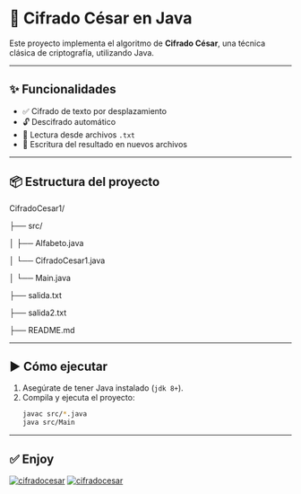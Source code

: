# 🔐 Cifrado César en Java

Este proyecto implementa el algoritmo de **Cifrado César**, una técnica clásica de criptografía, utilizando Java.

---

## ✨ Funcionalidades

- ✅ Cifrado de texto por desplazamiento
- 🔓 Descifrado automático
- 📄 Lectura desde archivos `.txt`
- 💾 Escritura del resultado en nuevos archivos

---

## 📦 Estructura del proyecto

CifradoCesar1/

├── src/

│ ├── Alfabeto.java

│ └── CifradoCesar1.java

│ └── Main.java

├── salida.txt

├── salida2.txt

├── README.md


---

## ▶️ Cómo ejecutar

1. Asegúrate de tener Java instalado (`jdk 8+`).
2. Compila y ejecuta el proyecto:
   ```bash
   javac src/*.java
   java src/Main

---

## ✅ Enjoy
<a href="https://ibb.co/TD7jWHFx"><img src="https://i.ibb.co/twvjLbWT/cifradocesar.png" alt="cifradocesar" border="0"></a>
<a href="https://ibb.co/TD7jWHFx"><img src="https://i.ibb.co/TD7jWHFx/cifradocesar.png" alt="cifradocesar" border="0"></a>



